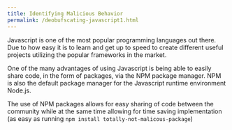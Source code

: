 ```yaml
---
title: Identifying Malicious Behavior
permalink: /deobufscating-javascript1.html
---
```

Javascript is one of the most popular programming languages out there. Due to how easy it is to learn and get up to speed to create different useful projects utilizing the popular frameworks in the market.

One of the many advantages of using Javascript is being able to easily share code, in the form of packages, via the NPM package manager. NPM is also the default package manager for the Javascript runtime environment Node.js.

The use of NPM packages allows for easy sharing of code between the community while at the same time allowing for time saving implementation (as easy as running `npm install totally-not-malicous-package`)